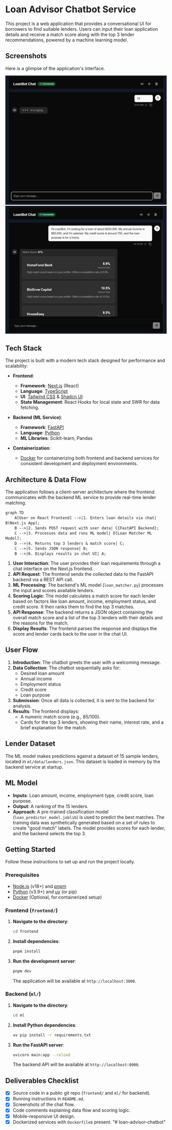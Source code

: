 # Loan Advisor Chatbot Service

This project is a web application that provides a conversational UI for borrowers to find suitable lenders. Users can input their loan application details and receive a match score along with the top 3 lender recommendations, powered by a machine learning model.

## Screenshots

Here is a glimpse of the application's interface.

![Chat Home 2](assets/chat_home_2.png)
![Lenders](assets/lenders.png)

## Tech Stack

The project is built with a modern tech stack designed for performance and scalability:

* **Frontend**:
  * **Framework**: [Next.js](https://nextjs.org/) (React)
  * **Language**: [TypeScript](https://www.typescriptlang.org/)
  * **UI**: [Tailwind CSS](https://tailwindcss.com/) & [Shadcn UI](https://ui.shadcn.com/)
  * **State Management**: React Hooks for local state and SWR for data fetching.

* **Backend (ML Service)**:
  * **Framework**: [FastAPI](https://fastapi.tiangolo.com/)
  * **Language**: [Python](https://www.python.org/)
  * **ML Libraries**: Scikit-learn, Pandas

* **Containerization**:
  * [Docker](https://www.docker.com/) for containerizing both frontend and backend services for consistent development and deployment environments.

## Architecture & Data Flow

The application follows a client-server architecture where the frontend communicates with the backend ML service to provide real-time lender matching.

```mermaid
graph TD
    A[User on React Frontend] -->|1. Enters loan details via chat| B(Next.js App);
    B -->|2. Sends POST request with user data| C{FastAPI Backend};
    C -->|3. Processes data and runs ML model| D[Loan Matcher ML Model];
    D -->|4. Returns top 3 lenders & match score| C;
    C -->|5. Sends JSON response| B;
    B -->|6. Displays results in chat UI| A;
```

1. **User Interaction**: The user provides their loan requirements through a chat interface on the Next.js frontend.
2. **API Request**: The frontend sends the collected data to the FastAPI backend via a REST API call.
3. **ML Processing**: The backend's ML model (`loan_matcher.py`) processes the input and scores available lenders.
4. **Scoring Logic**: The model calculates a match score for each lender based on factors like loan amount, income, employment status, and credit score. It then ranks them to find the top 3 matches.
5. **API Response**: The backend returns a JSON object containing the overall match score and a list of the top 3 lenders with their details and the reasons for the match.
6. **Display Results**: The frontend parses the response and displays the score and lender cards back to the user in the chat UI.

## User Flow

1. **Introduction**: The chatbot greets the user with a welcoming message.
2. **Data Collection**: The chatbot sequentially asks for:
    * Desired loan amount
    * Annual income
    * Employment status
    * Credit score
    * Loan purpose
3. **Submission**: Once all data is collected, it is sent to the backend for analysis.
4. **Results**: The frontend displays:
    * A numeric match score (e.g., 85/100).
    * Cards for the top 3 lenders, showing their name, interest rate, and a brief explanation for the match.

## Lender Dataset

The ML model makes predictions against a dataset of 15 sample lenders, located in `ml/data/lenders.json`. This dataset is loaded in memory by the backend service at startup.

## ML Model

* **Inputs**: Loan amount, income, employment type, credit score, loan purpose.
* **Output**: A ranking of the 15 lenders.
* **Approach**: A pre-trained classification model (`loan_predictor_model.joblib`) is used to predict the best matches. The training data was synthetically generated based on a set of rules to create "good match" labels. The model provides scores for each lender, and the backend selects the top 3.

## Getting Started

Follow these instructions to set up and run the project locally.

### Prerequisites

* [Node.js](https://nodejs.org/) (v18+) and [pnpm](https://pnpm.io/)
* [Python](https://www.python.org/) (v3.9+) and [uv](https://github.com/astral-sh/uv) (or pip)
* [Docker](https://www.docker.com/) (Optional, for containerized setup)

### Frontend (`frontend/`)

1. **Navigate to the directory**:

    ```bash
    cd frontend
    ```

2. **Install dependencies**:

    ```bash
    pnpm install
    ```

3. **Run the development server**:

    ```bash
    pnpm dev
    ```

    The application will be available at `http://localhost:3000`.

### Backend (`ml/`)

1. **Navigate to the directory**:

    ```bash
    cd ml
    ```

2. **Install Python dependencies**:

    ```bash
    uv pip install -r requirements.txt
    ```

3. **Run the FastAPI server**:

    ```bash
    uvicorn main:app --reload
    ```

    The backend API will be available at `http://localhost:8000`.

## Deliverables Checklist

* [x] Source code in a public git repo (`frontend/` and `ml/` for backend).
* [x] Running instructions in `README.md`.
* [x] Screenshots of the chat flow.
* [x] Code comments explaining data flow and scoring logic.
* [x] Mobile-responsive UI design.
* [x] Dockerized services with `Dockerfile`s present.
"# loan-advisor-chatbot" 
